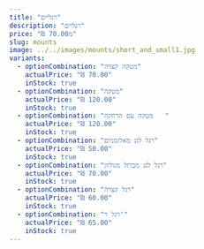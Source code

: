 ```yaml
---
title: "רגליים"
description: "רגליים"
price: "₪ 70.00מ"
slug: mounts
image: ../../images/mounts/short_and_small1.jpg
variants:
  - optionCombination: "מטקה קצרה"
    actualPrice: "₪ 70.00"
    inStock: true
  - optionCombination: "מטקה"
    actualPrice: "₪ 120.00"
    inStock: true
  - optionCombination: "מטקה עם הרחקה	"
    actualPrice: "₪ 120.00"
    inStock: true
  - optionCombination: "רגל לגג מאלומניום"
    actualPrice: "₪ 50.00"
    inStock: true
  - optionCombination: "רגל לגג מברזל מגולוון"
    actualPrice: "₪ 70.00"
    inStock: true
  - optionCombination: "רגל קצרה"
    actualPrice: "₪ 60.00"
    inStock: true
  - optionCombination: "רגל ר'"
    actualPrice: "₪ 65.00"
    inStock: true
---
```

